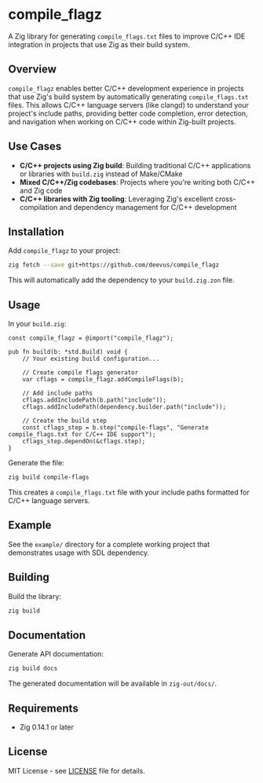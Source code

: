 # compile_flagz

A Zig library for generating `compile_flags.txt` files to improve C/C++ IDE integration in projects that use Zig as their build system.

## Overview

`compile_flagz` enables better C/C++ development experience in projects that use Zig's build system by automatically generating `compile_flags.txt` files. This allows C/C++ language servers (like clangd) to understand your project's include paths, providing better code completion, error detection, and navigation when working on C/C++ code within Zig-built projects.

## Use Cases

- **C/C++ projects using Zig build**: Building traditional C/C++ applications or libraries with `build.zig` instead of Make/CMake
- **Mixed C/C++/Zig codebases**: Projects where you're writing both C/C++ and Zig code
- **C/C++ libraries with Zig tooling**: Leveraging Zig's excellent cross-compilation and dependency management for C/C++ development

## Installation

Add `compile_flagz` to your project:

```bash
zig fetch --save git+https://github.com/deevus/compile_flagz
```

This will automatically add the dependency to your `build.zig.zon` file.

## Usage

In your `build.zig`:

```zig
const compile_flagz = @import("compile_flagz");

pub fn build(b: *std.Build) void {
    // Your existing build configuration...
    
    // Create compile flags generator
    var cflags = compile_flagz.addCompileFlags(b);
    
    // Add include paths
    cflags.addIncludePath(b.path("include"));
    cflags.addIncludePath(dependency.builder.path("include"));
    
    // Create the build step
    const cflags_step = b.step("compile-flags", "Generate compile_flags.txt for C/C++ IDE support");
    cflags_step.dependOn(&cflags.step);
}
```

Generate the file:

```bash
zig build compile-flags
```

This creates a `compile_flags.txt` file with your include paths formatted for C/C++ language servers.

## Example

See the `example/` directory for a complete working project that demonstrates usage with SDL dependency.

## Building

Build the library:

```bash
zig build
```

## Documentation

Generate API documentation:

```bash
zig build docs
```

The generated documentation will be available in `zig-out/docs/`.

## Requirements

- Zig 0.14.1 or later

## License

MIT License - see [LICENSE](LICENSE) file for details.
